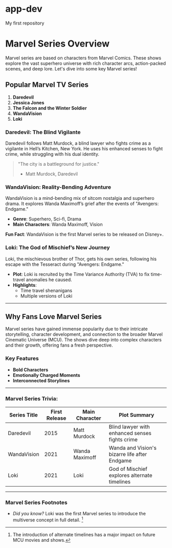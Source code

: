 # app-dev
My first repository

# **Marvel Series Overview**

Marvel series are based on characters from Marvel Comics. These shows explore the vast superhero universe with rich character arcs, action-packed scenes, and deep lore. Let's dive into some key Marvel series!

## **Popular Marvel TV Series**

1. **Daredevil**
2. **Jessica Jones**
3. **The Falcon and the Winter Soldier**
4. **WandaVision**
5. **Loki**

### **Daredevil: The Blind Vigilante**
Daredevil follows Matt Murdock, a blind lawyer who fights crime as a vigilante in Hell’s Kitchen, New York. He uses his enhanced senses to fight crime, while struggling with his dual identity.

> "The city is a battleground for justice."  
> - Matt Murdock, Daredevil

### **WandaVision: Reality-Bending Adventure**
WandaVision is a mind-bending mix of sitcom nostalgia and superhero drama. It explores Wanda Maximoff’s grief after the events of "Avengers: Endgame."

- **Genre**: Superhero, Sci-fi, Drama
- **Main Characters**: Wanda Maximoff, Vision

**Fun Fact**: WandaVision is the first Marvel series to be released on Disney+.

### **Loki: The God of Mischief’s New Journey**
Loki, the mischievous brother of Thor, gets his own series, following his escape with the Tesseract during "Avengers: Endgame."

- **Plot**: Loki is recruited by the Time Variance Authority (TVA) to fix time-travel anomalies he caused.
- **Highlights**:
  - Time travel shenanigans
  - Multiple versions of Loki

---

## **Why Fans Love Marvel Series**

Marvel series have gained immense popularity due to their intricate storytelling, character development, and connection to the broader Marvel Cinematic Universe (MCU). The shows dive deep into complex characters and their growth, offering fans a fresh perspective.

### **Key Features**
- **Bold Characters**
- **Emotionally Charged Moments**
- **Interconnected Storylines**

---

### **Marvel Series Trivia**:
| Series Title      | First Release | Main Character     | Plot Summary                             |
| ----------------- | ------------- | ------------------ | ---------------------------------------- |
| Daredevil         | 2015          | Matt Murdock       | Blind lawyer with enhanced senses fights crime |
| WandaVision       | 2021          | Wanda Maximoff     | Wanda and Vision's bizarre life after Endgame |
| Loki              | 2021          | Loki               | God of Mischief explores alternate timelines |

---

### **Marvel Series Footnotes**
- *Did you know?* Loki was the first Marvel series to introduce the multiverse concept in full detail. [^1]

[^1]: The introduction of alternate timelines has a major impact on future MCU movies and shows.
